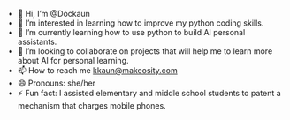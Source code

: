 - 👋 Hi, I’m @Dockaun
- 👀 I’m interested in learning how to improve my python coding skills.
- 🌱 I’m currently learning how to use python to build AI personal assistants.
- 💞️ I’m looking to collaborate on projects that will help me to learn more about AI for personal learning.
- 📫 How to reach me kkaun@makeosity.com
- 😄 Pronouns: she/her
- ⚡ Fun fact: I assisted elementary and middle school students to patent a mechanism that charges mobile phones.

<!---
Dockaun/Dockaun is a ✨ special ✨ repository because its `README.md` (this file) appears on your GitHub profile.
You can click the Preview link to take a look at your changes.
--->
